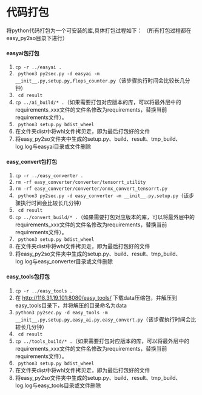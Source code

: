 # 代码打包
将python代码打包为一个可安装的库,具体打包过程如下：
（所有打包过程都在easy_py2so目录下进行）

#### easyai包打包
1. ``` cp -r ../easyai . ```
2. ``` python3 py2sec.py -d easyai -m __init__.py,setup.py,flops_counter.py```（该步骤执行时间会比较长几分钟）
3. ``` cd result```
4. ``` cp ../ai_build/* . ```（如果需要打包对应版本的库，可以将最外层中的requirements_xxx文件的文件名修改为requirements，替换当前requirements文件）。
5. ``` python3 setup.py bdist_wheel```
6. 在文件夹dist中将whl文件拷贝走，即为最后打包好的文件
7. 将easy_py2so文件夹中生成的setup.py、build、result、tmp_build、log.log与easyai目录或文件删除

#### easy_convert包打包
1. ``` cp -r ../easy_converter . ```
2.  ``` rm -rf easy_converter/converter/tensorrt_utility ```
3.  ``` rm -rf easy_converter/converter/onnx_convert_tensorrt.py ```
4. ``` python3 py2sec.py -d easy_converter -m __init__.py,setup.py```（该步骤执行时间会比较长几分钟）
5. ``` cd result```
6. ``` cp ../convert_build/* . ```（如果需要打包对应版本的库，可以将最外层中的requirements_xxx文件的文件名修改为requirements，替换当前requirements文件）。
7. ``` python3 setup.py bdist_wheel```
8. 在文件夹dist中将whl文件拷贝走，即为最后打包好的文件
9. 将easy_py2so文件夹中生成的setup.py、build、result、tmp_build、log.log与easy_converter目录或文件删除

#### easy_tools包打包
1. ``` cp -r ../easy_tools . ```
2. 在 http://118.31.19.101:8080/easy_tools/ 下载data压缩包，并解压到easy_tools目录下，并将解压的目录命名为data
3. ``` python3 py2sec.py -d easy_tools -m __init__.py,setup.py,easy_ai.py,easy_convert.py ```（该步骤执行时间会比较长几分钟）
4. ``` cd result```
5. ``` cp ../tools_build/* . ```（如果需要打包对应版本的库，可以将最外层中的requirements_xxx文件的文件名修改为requirements，替换当前requirements文件）。
6. ``` python3 setup.py bdist_wheel```
6. 在文件夹dist中将whl文件拷贝走，即为最后打包好的文件
7. 将easy_py2so文件夹中生成的setup.py、build、result、tmp_build、log.log与easy_tools目录或文件删除
